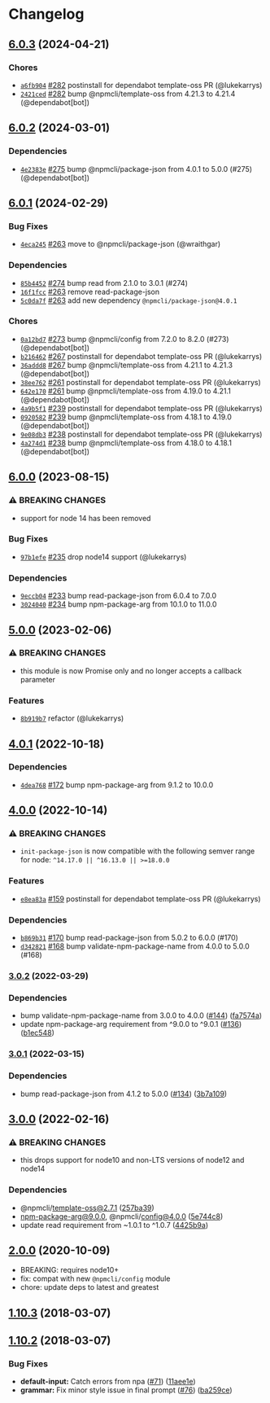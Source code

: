 # Changelog

## [6.0.3](https://github.com/npm/init-package-json/compare/v6.0.2...v6.0.3) (2024-04-21)

### Chores

* [`a6fb904`](https://github.com/npm/init-package-json/commit/a6fb90422cdb730395f8da5bb5134168e22b1461) [#282](https://github.com/npm/init-package-json/pull/282) postinstall for dependabot template-oss PR (@lukekarrys)
* [`2421ced`](https://github.com/npm/init-package-json/commit/2421ced93d851b93239da66703855a4320ee9769) [#282](https://github.com/npm/init-package-json/pull/282) bump @npmcli/template-oss from 4.21.3 to 4.21.4 (@dependabot[bot])

## [6.0.2](https://github.com/npm/init-package-json/compare/v6.0.1...v6.0.2) (2024-03-01)

### Dependencies

* [`4e2383e`](https://github.com/npm/init-package-json/commit/4e2383e5bb6648a6f3511fd5e6d788f0a260412b) [#275](https://github.com/npm/init-package-json/pull/275) bump @npmcli/package-json from 4.0.1 to 5.0.0 (#275) (@dependabot[bot])

## [6.0.1](https://github.com/npm/init-package-json/compare/v6.0.0...v6.0.1) (2024-02-29)

### Bug Fixes

* [`4eca245`](https://github.com/npm/init-package-json/commit/4eca245b0bb4576b9174efe4c1fbd5f3ddf68b73) [#263](https://github.com/npm/init-package-json/pull/263) move to @npmcli/package-json (@wraithgar)

### Dependencies

* [`85b4452`](https://github.com/npm/init-package-json/commit/85b4452f8f3c2060ff24ef8b8ff8a72dcae5a1ee) [#274](https://github.com/npm/init-package-json/pull/274) bump read from 2.1.0 to 3.0.1 (#274)
* [`16f1fcc`](https://github.com/npm/init-package-json/commit/16f1fcc94a8b5ac3f145ec4f2e6f5a340f46c54c) [#263](https://github.com/npm/init-package-json/pull/263) remove read-package-json
* [`5c0da7f`](https://github.com/npm/init-package-json/commit/5c0da7f5d83c78d7b688b45f236daedb4a083e38) [#263](https://github.com/npm/init-package-json/pull/263) add new dependency `@npmcli/package-json@4.0.1`

### Chores

* [`0a12bd7`](https://github.com/npm/init-package-json/commit/0a12bd77e8c1206f6427ecca6d46fb20357b1b70) [#273](https://github.com/npm/init-package-json/pull/273) bump @npmcli/config from 7.2.0 to 8.2.0 (#273) (@dependabot[bot])
* [`b216462`](https://github.com/npm/init-package-json/commit/b216462566c6a0ab627905a94d1c3ff21fc1121e) [#267](https://github.com/npm/init-package-json/pull/267) postinstall for dependabot template-oss PR (@lukekarrys)
* [`36addd8`](https://github.com/npm/init-package-json/commit/36addd83b459288dae6330bb0493572f1c676944) [#267](https://github.com/npm/init-package-json/pull/267) bump @npmcli/template-oss from 4.21.1 to 4.21.3 (@dependabot[bot])
* [`38ee762`](https://github.com/npm/init-package-json/commit/38ee762cc43577d25b512c1a7b185a17fd9c9582) [#261](https://github.com/npm/init-package-json/pull/261) postinstall for dependabot template-oss PR (@lukekarrys)
* [`642e170`](https://github.com/npm/init-package-json/commit/642e170a7060969c479005e47e7017c58f1691d7) [#261](https://github.com/npm/init-package-json/pull/261) bump @npmcli/template-oss from 4.19.0 to 4.21.1 (@dependabot[bot])
* [`4a9b5f1`](https://github.com/npm/init-package-json/commit/4a9b5f1832bd2709e6e432f019f1a964b7159910) [#239](https://github.com/npm/init-package-json/pull/239) postinstall for dependabot template-oss PR (@lukekarrys)
* [`0920582`](https://github.com/npm/init-package-json/commit/0920582b941e39a71bf3b89f3abe28d6533779a9) [#239](https://github.com/npm/init-package-json/pull/239) bump @npmcli/template-oss from 4.18.1 to 4.19.0 (@dependabot[bot])
* [`9e08db3`](https://github.com/npm/init-package-json/commit/9e08db33cd8705c0e1b1c0a44a4e000d8ffa4f94) [#238](https://github.com/npm/init-package-json/pull/238) postinstall for dependabot template-oss PR (@lukekarrys)
* [`4a274d1`](https://github.com/npm/init-package-json/commit/4a274d1b17be42a091b39672301b9e7b08e81395) [#238](https://github.com/npm/init-package-json/pull/238) bump @npmcli/template-oss from 4.18.0 to 4.18.1 (@dependabot[bot])

## [6.0.0](https://github.com/npm/init-package-json/compare/v5.0.0...v6.0.0) (2023-08-15)

### ⚠️ BREAKING CHANGES

* support for node 14 has been removed

### Bug Fixes

* [`97b1efe`](https://github.com/npm/init-package-json/commit/97b1efeccb6eac3d0669fcd5703ade57ec7fd148) [#235](https://github.com/npm/init-package-json/pull/235) drop node14 support (@lukekarrys)

### Dependencies

* [`9eccb04`](https://github.com/npm/init-package-json/commit/9eccb043c2993371013749a92702b6e4fcdd033d) [#233](https://github.com/npm/init-package-json/pull/233) bump read-package-json from 6.0.4 to 7.0.0
* [`3024040`](https://github.com/npm/init-package-json/commit/3024040dec8c5f0215f9dea8652a28669e9d1c9f) [#234](https://github.com/npm/init-package-json/pull/234) bump npm-package-arg from 10.1.0 to 11.0.0

## [5.0.0](https://github.com/npm/init-package-json/compare/v4.0.1...v5.0.0) (2023-02-06)

### ⚠️ BREAKING CHANGES

* this module is now Promise only and no longer accepts a callback parameter

### Features

* [`8b919b7`](https://github.com/npm/init-package-json/commit/8b919b74149af92f4cad76c96080a254a72b7018) refactor (@lukekarrys)

## [4.0.1](https://github.com/npm/init-package-json/compare/v4.0.0...v4.0.1) (2022-10-18)

### Dependencies

* [`4dea768`](https://github.com/npm/init-package-json/commit/4dea7685efa3a596eb04d2d4de21902efb0f6c84) [#172](https://github.com/npm/init-package-json/pull/172) bump npm-package-arg from 9.1.2 to 10.0.0

## [4.0.0](https://github.com/npm/init-package-json/compare/v3.0.2...v4.0.0) (2022-10-14)

### ⚠️ BREAKING CHANGES

* `init-package-json` is now compatible with the following semver range for node: `^14.17.0 || ^16.13.0 || >=18.0.0`

### Features

* [`e8ea83a`](https://github.com/npm/init-package-json/commit/e8ea83a9546678c63b8f4d842e0819fced2f7513) [#159](https://github.com/npm/init-package-json/pull/159) postinstall for dependabot template-oss PR (@lukekarrys)

### Dependencies

* [`b869b31`](https://github.com/npm/init-package-json/commit/b869b31550beb4a66f72e0232aee2b4e0225a282) [#170](https://github.com/npm/init-package-json/pull/170) bump read-package-json from 5.0.2 to 6.0.0 (#170)
* [`d342821`](https://github.com/npm/init-package-json/commit/d342821532d3066b2db6f681e922131cd5943b01) [#168](https://github.com/npm/init-package-json/pull/168) bump validate-npm-package-name from 4.0.0 to 5.0.0 (#168)

### [3.0.2](https://github.com/npm/init-package-json/compare/v3.0.1...v3.0.2) (2022-03-29)


### Dependencies

* bump validate-npm-package-name from 3.0.0 to 4.0.0 ([#144](https://github.com/npm/init-package-json/issues/144)) ([fa7574a](https://github.com/npm/init-package-json/commit/fa7574adb3672c8c7b537bf960c7860900828ecb))
* update npm-package-arg requirement from ^9.0.0 to ^9.0.1 ([#136](https://github.com/npm/init-package-json/issues/136)) ([b1ec548](https://github.com/npm/init-package-json/commit/b1ec548592760fd95b6d60f98e61abe4fe84f09f))

### [3.0.1](https://www.github.com/npm/init-package-json/compare/v3.0.0...v3.0.1) (2022-03-15)


### Dependencies

* bump read-package-json from 4.1.2 to 5.0.0 ([#134](https://www.github.com/npm/init-package-json/issues/134)) ([3b7a109](https://www.github.com/npm/init-package-json/commit/3b7a1099ee0241e8dc1f0ff95eca999a699699fc))

## [3.0.0](https://www.github.com/npm/init-package-json/compare/v2.0.5...v3.0.0) (2022-02-16)


### ⚠ BREAKING CHANGES

* this drops support for node10 and non-LTS versions of node12 and node14

### Dependencies

* @npmcli/template-oss@2.7.1 ([257ba39](https://www.github.com/npm/init-package-json/commit/257ba391909a7220da964128836b40b14728fab3))
* npm-package-arg@9.0.0, @npmcli/config@4.0.0 ([5e744c8](https://www.github.com/npm/init-package-json/commit/5e744c8269a75acfb93ce00a8472532873ffdb47))
* update read requirement from ~1.0.1 to ^1.0.7 ([4425b9a](https://www.github.com/npm/init-package-json/commit/4425b9af9ba4136f4df13ad84cfb541312d4eadf))

## [2.0.0](https://github.com/npm/init-package-json/compare/v1.10.3...v2.0.0) (2020-10-09)
* BREAKING: requires node10+
* fix: compat with new `@npmcli/config` module
* chore: update deps to latest and greatest

<a name="1.10.3"></a>
## [1.10.3](https://github.com/npm/init-package-json/compare/v1.10.2...v1.10.3) (2018-03-07)



<a name="1.10.2"></a>
## [1.10.2](https://github.com/npm/init-package-json/compare/v1.10.1...v1.10.2) (2018-03-07)


### Bug Fixes

* **default-input:** Catch errors from npa ([#71](https://github.com/npm/init-package-json/issues/71)) ([11aee1e](https://github.com/npm/init-package-json/commit/11aee1e))
* **grammar:** Fix minor style issue in final prompt ([#76](https://github.com/npm/init-package-json/issues/76)) ([ba259ce](https://github.com/npm/init-package-json/commit/ba259ce))
